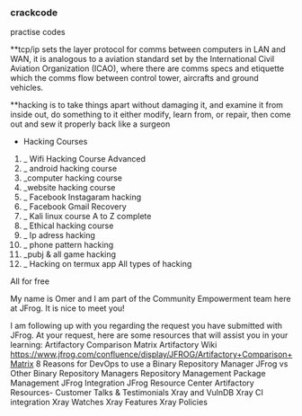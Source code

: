 ### crackcode
practise codes


**tcp/ip sets the layer protocol for comms between computers in LAN and WAN, it is analogous to a aviation standard set by the International Civil Aviation Organization (ICAO), where there are comms specs and etiquette which the comms flow between control tower, aircrafts and ground vehicles.


**hacking is to take things apart without damaging it, and examine it from inside out, do something to it either modify, learn from, or repair, then come out and sew it properly back like a surgeon


- Hacking Courses
1. _ Wifi Hacking Course Advanced
2. _ android hacking course
3. _computer hacking course
4. _website hacking course
5. _ Facebook Instagaram hacking
6. _ Facebook Gmail Recovery
7. _ Kali linux course A to Z complete
8. _ Ethical hacking course
9. _ Ip adress hacking
10. _ phone pattern hacking
11. _pubj & all game hacking
12. _ Hacking on termux app
All types of hacking

All for free


My name is Omer and I am part of the Community Empowerment team here at JFrog. It is nice to meet you!

I am following up with you regarding the request you have submitted with JFrog. 
At your request, here are some resources that will assist you in your learning:
Artifactory Comparison Matrix
Artifactory Wiki https://www.jfrog.com/confluence/display/JFROG/Artifactory+Comparison+Matrix
8 Reasons for DevOps to use a Binary Repository Manager
JFrog vs Other Binary Repository Managers
Repository Management
Package Management 
JFrog Integration 
JFrog Resource Center
Artifactory Resources- Customer Talks & Testimonials
Xray and VulnDB
Xray CI integration
Xray Watches
Xray Features
Xray Policies
